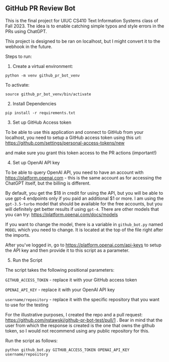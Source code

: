 ## GitHub PR Review Bot

This is the final project for UIUC CS410 Text Information Systems class of Fall 2023. The idea is to enable catching simple typos and style errors in the PRs using ChatGPT.

This project is designed to be ran on localhost, but I might convert it to the webhook in the future.

Steps to run:

1. Create a virtual environment:

```
python -m venv github_pr_bot_venv
```

To activate:
```
source github_pr_bot_venv/bin/activate
```
2. Install Dependencies

```
pip install -r requirements.txt
```

3. Set up GitHub Access token

To be able to use this application and connect to GitHub from your localhost, you need to setup a GitHub access token using this url: https://github.com/settings/personal-access-tokens/new

and make sure you grant this token access to the PR actions (important!)

4. Set up OpenAI API key

To be able to query OpenAI API, you need to have an account with https://platform.openai.com - this is the same account as for accessing the ChatGPT itself, but the billing is different.

By default, you get the $18 in credit for using the API, but you will be able to use gpt-4 endpoints only if you paid an additional $1 or more. I am using the `gpt-3.5-turbo` model that should be available for the free accounts, but you will definitely get better results if using `gpt-4`. There are other models that you can try: https://platform.openai.com/docs/models

If you want to change the model, there is a variable in `github_bot.py` named `MODEL` which you need to change. It is located at the top of the file right after the imports.

After you've logged in, go to https://platform.openai.com/api-keys to setup the API key and then provide it to this script as a parameter.

5. Run the Script

The script takes the following positional parameters:

`GITHUB_ACCESS_TOKEN` - replace it with your GitHub access token

`OPENAI_API_KEY` - replace it with your OpenAI API key

`username/repository` - replace it with the specific repository that you want to use for the testing


For the illustrative purposes, I created the repo and a pull request: https://github.com/nstawski/github-pr-bot-test/pull/1 . Bear in mind that the user from which the response is created is the one that owns the github token, so I would not recommend using any public repository for this.

Run the script as follows:

```
python github_bot.py GITHUB_ACCESS_TOKEN OPENAI_API_KEY username/repository
```
